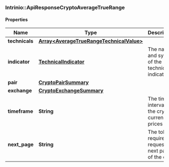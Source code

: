 ### Intrinio::ApiResponseCryptoAverageTrueRange

#### Properties
Name | Type | Description | Notes
------------ | ------------- | ------------- | -------------
**technicals** | [**Array&lt;AverageTrueRangeTechnicalValue&gt;**](AverageTrueRangeTechnicalValue.md) |  | [optional] 
**indicator** | [**TechnicalIndicator**](TechnicalIndicator.md) | The name and symbol of the technical indicator | [optional] 
**pair** | [**CryptoPairSummary**](CryptoPairSummary.md) |  | [optional] 
**exchange** | [**CryptoExchangeSummary**](CryptoExchangeSummary.md) |  | [optional] 
**timeframe** | **String** | The time interval for the crypto currency prices | [optional] 
**next_page** | **String** | The token required to request the next page of the data | [optional] 


